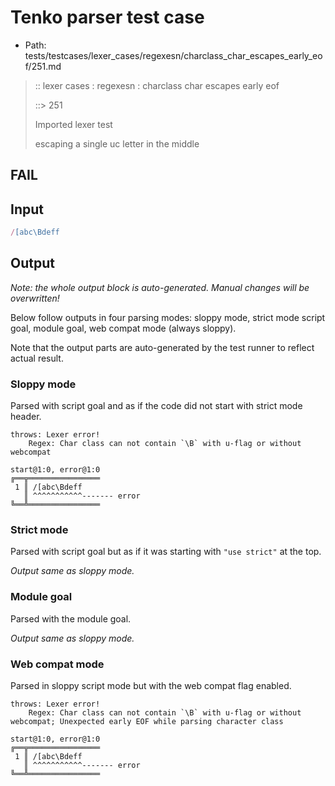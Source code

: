 # Tenko parser test case

- Path: tests/testcases/lexer_cases/regexesn/charclass_char_escapes_early_eof/251.md

> :: lexer cases : regexesn : charclass char escapes early eof
>
> ::> 251
>
> Imported lexer test
>
> escaping a single uc letter in the middle

## FAIL

## Input

`````js
/[abc\Bdeff
`````

## Output

_Note: the whole output block is auto-generated. Manual changes will be overwritten!_

Below follow outputs in four parsing modes: sloppy mode, strict mode script goal, module goal, web compat mode (always sloppy).

Note that the output parts are auto-generated by the test runner to reflect actual result.

### Sloppy mode

Parsed with script goal and as if the code did not start with strict mode header.

`````
throws: Lexer error!
    Regex: Char class can not contain `\B` with u-flag or without webcompat

start@1:0, error@1:0
╔══╦════════════════
 1 ║ /[abc\Bdeff
   ║ ^^^^^^^^^^^------- error
╚══╩════════════════

`````

### Strict mode

Parsed with script goal but as if it was starting with `"use strict"` at the top.

_Output same as sloppy mode._

### Module goal

Parsed with the module goal.

_Output same as sloppy mode._

### Web compat mode

Parsed in sloppy script mode but with the web compat flag enabled.

`````
throws: Lexer error!
    Regex: Char class can not contain `\B` with u-flag or without webcompat; Unexpected early EOF while parsing character class

start@1:0, error@1:0
╔══╦════════════════
 1 ║ /[abc\Bdeff
   ║ ^^^^^^^^^^^------- error
╚══╩════════════════

`````

